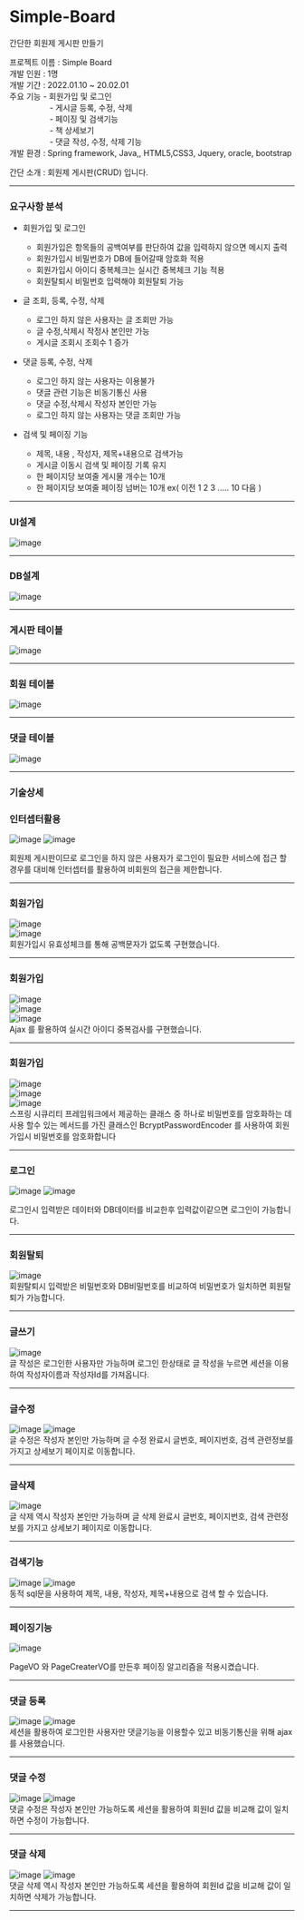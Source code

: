 # Simple-Board  <br>

간단한 회원제 게시판 만들기 <br>

프로젝트 이름 : Simple Board <br>
개발 인원 :  1명 <br>
개발 기간 :  2022.01.10 ~ 20.02.01 <br>
주요 기능  -  회원가입 및 로그인 <br>
&nbsp;&nbsp;&nbsp;&nbsp;&nbsp;&nbsp;&nbsp;&nbsp;&nbsp;&nbsp;&nbsp;&nbsp;&nbsp;&nbsp;&nbsp;&nbsp;&nbsp;    -  게시글 등록, 수정, 삭제		 <br>
&nbsp;&nbsp;&nbsp;&nbsp;&nbsp;&nbsp;&nbsp;&nbsp;&nbsp;&nbsp;&nbsp;&nbsp;&nbsp;&nbsp;&nbsp;&nbsp;&nbsp;    -  페이징 및 검색기능  <br>
&nbsp;&nbsp;&nbsp;&nbsp;&nbsp;&nbsp;&nbsp;&nbsp;&nbsp;&nbsp;&nbsp;&nbsp;&nbsp;&nbsp;&nbsp;&nbsp;&nbsp;    -  책 상세보기 <br>
&nbsp;&nbsp;&nbsp;&nbsp;&nbsp;&nbsp;&nbsp;&nbsp;&nbsp;&nbsp;&nbsp;&nbsp;&nbsp;&nbsp;&nbsp;&nbsp;&nbsp;   -  댓글 작성, 수정, 삭제 기능 <br>
개발 환경  :  Spring framework, Java,, HTML5,CSS3, Jquery, oracle,  bootstrap <br>

간단 소개  :  회원제 게시판(CRUD) 입니다. <hr>



### 요구사항 분석

- 회원가입 및 로그인
   
   -  회원가입은 항목들의 공백여부를 판단하여 값을 입력하지 않으면 메시지 출력
   -  회원가입시 비밀번호가 DB에 들어갈때 암호화 적용
   -  회원가입시 아이디 중복체크는 실시간 중복체크 기능 적용
   -  회원탈퇴시 비밀번호 입력해야 회원탈퇴 가능

- 글 조회, 등록, 수정, 삭제
  -  로그인 하지 않은 사용자는 글 조회만 가능
  -  글 수정,삭제시 작정사 본인만 가능
  -  게시글 조회시 조회수 1  증가

- 댓글 등록, 수정, 삭제
   - 로그인 하지 않는 사용자는 이용불가
   - 댓글 관련 기능은 비동기통신 사용
   - 댓글 수정,삭제시  작성자 본인만 가능
   - 로그인 하지 않는 사용자는 댓글 조회만 가능


- 검색 및 페이징 기능
   -  제목, 내용 , 작성자, 제목+내용으로 검색가능
   -  게시글 이동시 검색 및 페이징 기록 유지
   -  한 페이지당 보여줄 게시물 개수는 10개
   -  한 페이지당 보여줄 페이징 넘버는 10개 ex( 이전 1 2 3 ..... 10 다음 ) 
 

<hr>


### UI설계
![image](https://user-images.githubusercontent.com/100080583/156967936-69efb73f-3a72-449a-8d58-fe243640b12c.png)<hr>


### DB설계
![image](https://user-images.githubusercontent.com/100080583/156282212-36363a42-24c5-4fd1-abaf-4806fd27e4dc.png)<hr>


### 게시판 테이블
![image](https://user-images.githubusercontent.com/100080583/156968120-8318a16e-95fd-41ca-a39a-a424f132e1f4.png)<hr>

### 회원 테이블
![image](https://user-images.githubusercontent.com/100080583/156968146-80ae7df3-1aa9-48be-8505-feb3c8ae593d.png)<hr>

### 댓글 테이블
![image](https://user-images.githubusercontent.com/100080583/156968174-1035acbc-0486-4432-8e2f-d6b0c96efb26.png)<hr>



### 기술상세


### 인터셉터활용


![image](https://user-images.githubusercontent.com/100080583/156282449-11482550-a496-437c-b42e-3c68f6115b08.png)
![image](https://user-images.githubusercontent.com/100080583/156282545-712eb693-4c00-4bcc-bd20-9395e57c00e4.png)

회원제 게시판이므로 로그인을 하지 않은 사용자가 로그인이 필요한 서비스에 접근 할 경우를 대비해
인터셉터를 활용하여 비회원의 접근을 제한합니다.<hr>


### 회원가입


![image](https://user-images.githubusercontent.com/100080583/156282619-9e8f9c4c-89e9-4fee-a30b-d6dd1fc36f96.png)<br>
![image](https://user-images.githubusercontent.com/100080583/156282630-150a7fc2-e571-46d1-b14e-67030c6e43b3.png)<br>
회원가입시 유효성체크를 통해
공백문자가 없도록 구현했습니다.<hr>
### 회원가입
![image](https://user-images.githubusercontent.com/100080583/156282785-321449f5-4af7-43f1-8dde-e14856e61320.png)<br>
![image](https://user-images.githubusercontent.com/100080583/156282789-be55de52-59b6-4a62-89ae-fe2b5c6ae918.png)<br>
![image](https://user-images.githubusercontent.com/100080583/156282793-5822e61c-cf4c-456d-8b8e-920f80ed4ddc.png)<br>
 Ajax 를 활용하여
실시간 아이디 중복검사를
구현했습니다.       <hr>                                                                                           

### 회원가입

![image](https://user-images.githubusercontent.com/100080583/156283335-47cd3b19-d5e1-4d6d-b108-877def4b7380.png)<br>
![image](https://user-images.githubusercontent.com/100080583/156283346-55bfb8a5-bbfd-4212-84df-1da682ea2b3c.png)<br>
![image](https://user-images.githubusercontent.com/100080583/156283357-e1772fb3-9818-47ac-84ce-4b144fac5a62.png)<br>
스프링 시큐리티 프레임워크에서
제공하는 클래스 중 하나로  비밀번호를 암호화하는 데 사용 할수 있는 메서드를 가진 클래스인 BcryptPasswordEncoder 를 사용하여 회원가입시 비밀번호를
암호화합니다<hr>


### 로그인

![image](https://user-images.githubusercontent.com/100080583/156283387-31909cff-a880-4042-9ea2-90d8e09e6973.png)
![image](https://user-images.githubusercontent.com/100080583/156283395-b62219f8-9934-4e79-830c-1a57f076898b.png)<br>

로그인시 입력받은 데이터와
DB데이터를 비교한후
입력값이같으면 로그인이 가능합니다.<hr>

### 회원탈퇴
![image](https://user-images.githubusercontent.com/100080583/156283634-5b228119-e2e1-4376-915c-2cddca883146.png)<br>
회원탈퇴시 입력받은 비밀번호와
DB비밀번호를 비교하여
비밀번호가 일치하면
회원탈퇴가 가능합니다.<hr>

### 글쓰기

![image](https://user-images.githubusercontent.com/100080583/156283667-4b6ed9b6-eaa0-4f6e-8e0a-fc21a1e414aa.png)<br>
글 작성은
로그인한 사용자만 가능하며
로그인 한상태로 글 작성을 누르면
세션을 이용하여
작성자이름과 작성자Id를 가져옵니다. <hr>

### 글수정
![image](https://user-images.githubusercontent.com/100080583/156283741-1c0c4f05-1acb-470d-a52f-fba5c20427e3.png)
![image](https://user-images.githubusercontent.com/100080583/156283752-2c347301-bfac-4ca0-8881-a91b4a91d92e.png)<br>
글 수정은 
작성자 본인만 가능하며
글 수정 완료시
글번호, 페이지번호, 검색 관련정보를
가지고 상세보기 페이지로 이동합니다.<hr>


### 글삭제

![image](https://user-images.githubusercontent.com/100080583/156283808-28c83149-7a0b-4641-8941-9c715ebd3d55.png)<br>
 글 삭제 역시 
작성자 본인만 가능하며
글 삭제 완료시
글번호, 페이지번호, 검색 관련정보를
가지고 상세보기 페이지로 이동합니다.<hr>

### 검색기능
![image](https://user-images.githubusercontent.com/100080583/156283858-28b62dc5-f32f-425b-ae3c-04b71bb4d262.png)
![image](https://user-images.githubusercontent.com/100080583/156283867-7ffe8ef9-078d-43d9-be25-6bbb69836d2e.png)<br>
동적 sql문을 사용하여
제목, 내용, 작성자, 제목+내용으로
검색 할 수 있습니다.<hr>

### 페이징기능
![image](https://user-images.githubusercontent.com/100080583/156283964-e300c89b-ac41-41f6-ad93-ee9fbabd224e.png)<br>

PageVO 와 PageCreaterVO를 만든후 페이징 알고리즘을 적용시켰습니다.<hr>

### 댓글 등록

![image](https://user-images.githubusercontent.com/100080583/156283993-8fb686a8-958b-4a41-951f-cd8f390eca98.png)
![image](https://user-images.githubusercontent.com/100080583/156283997-726159f9-f4da-4667-a7db-f11ceac58b2b.png)<br>
세션을 활용하여 로그인한 사용자만 댓글기능을 이용할수 있고
비동기통신을 위해
ajax를 사용했습니다.<hr>

### 댓글 수정
![image](https://user-images.githubusercontent.com/100080583/156284028-f0231ce5-a569-408e-88f1-b5388ec643e8.png)
![image](https://user-images.githubusercontent.com/100080583/156284032-2ea16d63-93f5-4801-90da-fb0e7eb11476.png)<br>
댓글 수정은 
작성자 본인만 가능하도록 
세션을 활용하여 회원Id 값을 비교해 값이 일치하면 수정이 가능합니다.<hr>

### 댓글 삭제

![image](https://user-images.githubusercontent.com/100080583/156284057-a2285ab9-5837-41d8-8813-6ee768b3f0ea.png)
![image](https://user-images.githubusercontent.com/100080583/156284063-4504ed48-a010-487d-906d-5baa747d7d45.png)<br>
댓글 삭제 역시 
작성자 본인만 가능하도록 
세션을 활용하여 회원Id 값을 비교해 값이 일치하면 삭제가 가능합니다.<hr>















